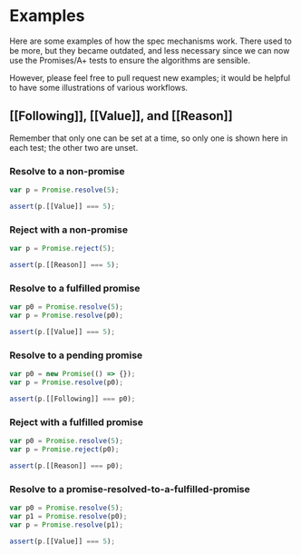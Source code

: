 # Examples

Here are some examples of how the spec mechanisms work. There used to be more, but they became outdated, and less necessary since we can now use the Promises/A+ tests to ensure the algorithms are sensible.

However, please feel free to pull request new examples; it would be helpful to have some illustrations of various workflows.

## [[Following]], [[Value]], and [[Reason]]

Remember that only one can be set at a time, so only one is shown here in each test; the other two are unset.

### Resolve to a non-promise

```js
var p = Promise.resolve(5);

assert(p.[[Value]] === 5);
```

### Reject with a non-promise

```js
var p = Promise.reject(5);

assert(p.[[Reason]] === 5);
```

### Resolve to a fulfilled promise

```js
var p0 = Promise.resolve(5);
var p = Promise.resolve(p0);

assert(p.[[Value]] === 5);
```

### Resolve to a pending promise

```js
var p0 = new Promise(() => {});
var p = Promise.resolve(p0);

assert(p.[[Following]] === p0);
```

### Reject with a fulfilled promise

```js
var p0 = Promise.resolve(5);
var p = Promise.reject(p0);

assert(p.[[Reason]] === p0);
```

### Resolve to a promise-resolved-to-a-fulfilled-promise

```js
var p0 = Promise.resolve(5);
var p1 = Promise.resolve(p0);
var p = Promise.resolve(p1);

assert(p.[[Value]] === 5);
```
